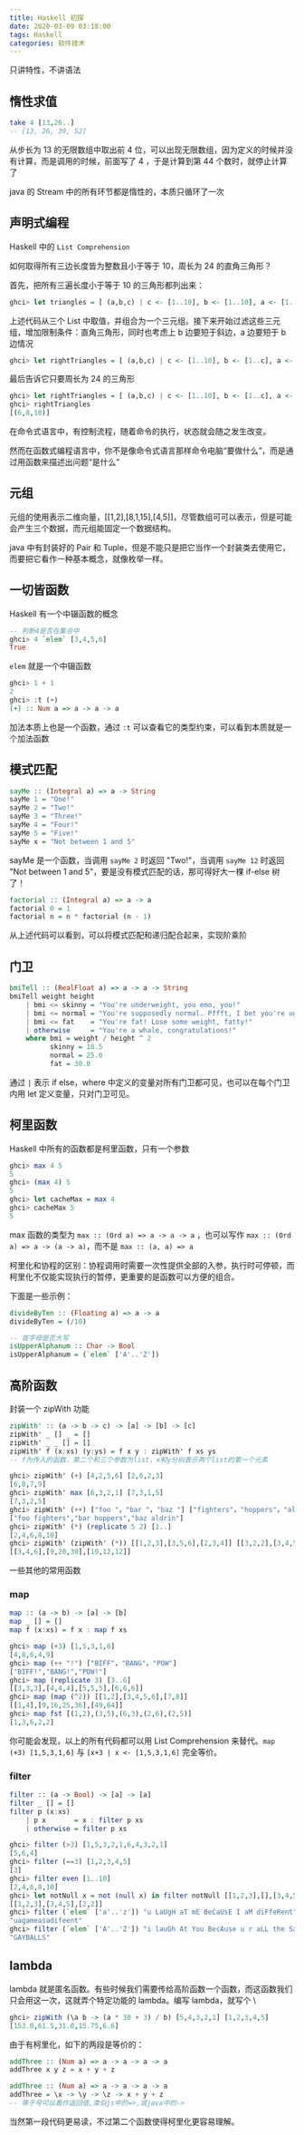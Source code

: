 ```yaml
---
title: Haskell 初探
date: 2020-03-09 03:18:00
tags: Haskell
categories: 软件技术
---
```


只讲特性，不讲语法

## 惰性求值

```haskell
take 4 [13,26..]
-- [13, 26, 39, 52]
```

从步长为 13 的无限数组中取出前 4 位，可以出现无限数组，因为定义的时候并没有计算，而是调用的时候，前面写了 4 ，于是计算到第 44 个数时，就停止计算了

java 的 Stream 中的所有环节都是惰性的，本质只循环了一次

## 声明式编程

Haskell 中的 `List Comprehension`

如何取得所有三边长度皆为整数且小于等于 10，周长为 24 的直角三角形？

首先，把所有三遍长度小于等于 10 的三角形都列出来：

```haskell
ghci> let triangles = [ (a,b,c) | c <- [1..10], b <- [1..10], a <- [1..10] ]
```

上述代码从三个 List 中取值，并组合为一个三元组。接下来开始过滤这些三元组，增加限制条件：直角三角形，同时也考虑上 b 边要短于斜边，a 边要短于 b 边情况

```haskell
ghci> let rightTriangles = [ (a,b,c) | c <- [1..10], b <- [1..c], a <- [1..b], a^2 + b^2 == c^2]
```

最后告诉它只要周长为 24 的三角形

```haskell
ghci> let rightTriangles = [ (a,b,c) | c <- [1..10], b <- [1..c], a <- [1..b], a^2 + b^2 == c^2, a+b+c == 24]
ghci> rightTriangles
[(6,8,10)]
```

在命令式语言中，有控制流程，随着命令的执行，状态就会随之发生改变。

然而在函数式编程语言中，你不是像命令式语言那样命令电脑“要做什么”，而是通过用函数来描述出问题“是什么”

## 元组

元组的使用表示二维向量，[[1,2],[8,1,15],[4,5]]，尽管数组可可以表示，但是可能会产生三个数据，而元组能固定一个数据结构。

java 中有封装好的 Pair 和 Tuple，但是不能只是把它当作一个封装类去使用它，而要把它看作一种基本概念，就像枚举一样。

## 一切皆函数

Haskell 有一个中辍函数的概念

```haskell
-- 判断4是否在集合中
ghci> 4 `elem` [3,4,5,6]
True
```

`elem` 就是一个中辍函数

```haskell
ghci> 1 + 1
2
ghci> :t (+)
(+) :: Num a => a -> a -> a
```

加法本质上也是一个函数，通过 `:t` 可以查看它的类型约束，可以看到本质就是一个加法函数

## 模式匹配

```haskell
sayMe :: (Integral a) => a -> String
sayMe 1 = "One!"
sayMe 2 = "Two!"
sayMe 3 = "Three!"
sayMe 4 = "Four!"
sayMe 5 = "Five!"
sayMe x = "Not between 1 and 5"
```

sayMe 是一个函数，当调用 `sayMe 2` 时返回 "Two!"，当调用 `sayMe 12` 时返回 "Not between 1 and 5"，要是没有模式匹配的话，那可得好大一棵 if-else 树了！

```haskell
factorial :: (Integral a) => a -> a
factorial 0 = 1
factorial n = n * factorial (n - 1)
```

从上述代码可以看到，可以将模式匹配和递归配合起来，实现阶乘阶

## 门卫

```haskell
bmiTell :: (RealFloat a) => a -> a -> String
bmiTell weight height
    | bmi <= skinny = "You're underweight, you emo, you!"
    | bmi <= normal = "You're supposedly normal. Pffft, I bet you're ugly!"
    | bmi <= fat    = "You're fat! Lose some weight, fatty!"
    | otherwise     = "You're a whale, congratulations!"
    where bmi = weight / height ^ 2
          skinny = 18.5
          normal = 25.0
          fat = 30.0
```

通过 `|` 表示 if else，where 中定义的变量对所有门卫都可见，也可以在每个门卫内用 let 定义变量，只对门卫可见。

## 柯里函数

Haskell 中所有的函数都是柯里函数，只有一个参数

```haskell
ghci> max 4 5
5
ghci> (max 4) 5
5
ghci> let cacheMax = max 4
ghci> cacheMax 5
5
```

max 函数的类型为 `max :: (Ord a) => a -> a -> a` ，也可以写作 `max :: (Ord a) => a -> (a -> a)`，而不是 `max :: (a, a) => a`

柯里化和协程的区别：协程调用时需要一次性提供全部的入参，执行时可停顿，而柯里化不仅能实现执行的暂停，更重要的是函数可以方便的组合。

下面是一些示例：

```haskell
divideByTen :: (Floating a) => a -> a
divideByTen = (/10)
```

```haskell
-- 首字母是否大写
isUpperAlphanum :: Char -> Bool
isUpperAlphanum = (`elem` ['A'..'Z'])
```

## 高阶函数

封装一个 zipWith 功能

```haskell
zipWith' :: (a -> b -> c) -> [a] -> [b] -> [c]
zipWith' _ [] _ = []
zipWith' _ _ [] = []
zipWith' f (x:xs) (y:ys) = f x y : zipWith' f xs ys
-- f为传入的函数，第二个和三个参数为list，x和y分别表示两个list的第一个元素
```

```haskell
ghci> zipWith' (+) [4,2,5,6] [2,6,2,3]
[6,8,7,9]
ghci> zipWith' max [6,3,2,1] [7,3,1,5]
[7,3,2,5]
ghci> zipWith' (++) ["foo "，"bar "，"baz "] ["fighters"，"hoppers"，"aldrin"]
["foo fighters","bar hoppers","baz aldrin"]
ghci> zipWith' (*) (replicate 5 2) [1..]
[2,4,6,8,10]
ghci> zipWith' (zipWith' (*)) [[1,2,3],[3,5,6],[2,3,4]] [[3,2,2],[3,4,5],[5,4,3]]
[[3,4,6],[9,20,30],[10,12,12]]
```

一些其他的常用函数

### map

```haskell
map :: (a -> b) -> [a] -> [b]
map _ [] = []
map f (x:xs) = f x : map f xs
```

```haskell
ghci> map (+3) [1,5,3,1,6]
[4,8,6,4,9]
ghci> map (++ "!") ["BIFF"，"BANG"，"POW"]
["BIFF!","BANG!","POW!"]
ghci> map (replicate 3) [3..6]
[[3,3,3],[4,4,4],[5,5,5],[6,6,6]]
ghci> map (map (^2)) [[1,2],[3,4,5,6],[7,8]]
[[1,4],[9,16,25,36],[49,64]]
ghci> map fst [(1,2),(3,5),(6,3),(2,6),(2,5)]
[1,3,6,2,2]
```

你可能会发现，以上的所有代码都可以用 List Comprehension 来替代。`map (+3) [1,5,3,1,6]` 与 `[x+3 | x <- [1,5,3,1,6]` 完全等价。

### filter

```haskell
filter :: (a -> Bool) -> [a] -> [a]
filter _ [] = []
filter p (x:xs)
    | p x       = x : filter p xs
    | otherwise = filter p xs
```

```haskell
ghci> filter (>3) [1,5,3,2,1,6,4,3,2,1]
[5,6,4]
ghci> filter (==3) [1,2,3,4,5]
[3]
ghci> filter even [1..10]
[2,4,6,8,10]
ghci> let notNull x = not (null x) in filter notNull [[1,2,3],[],[3,4,5],[2,2],[],[],[]]
[[1,2,3],[3,4,5],[2,2]]
ghci> filter (`elem` ['a'..'z']) "u LaUgH aT mE BeCaUsE I aM diFfeRent"
"uagameasadifeent"
ghci> filter (`elem` ['A'..'Z']) "i lauGh At You BecAuse u r aLL the Same"
"GAYBALLS"
```

## lambda

lambda 就是匿名函数。有些时候我们需要传给高阶函数一个函数，而这函数我们只会用这一次，这就弄个特定功能的 lambda。编写 lambda，就写个 \

```haskell
ghci> zipWith (\a b -> (a * 30 + 3) / b) [5,4,3,2,1] [1,2,3,4,5]
[153.0,61.5,31.0,15.75,6.6]
```

由于有柯里化，如下的两段是等价的：

```haskell
addThree :: (Num a) => a -> a -> a -> a
addThree x y z = x + y + z
```

```haskell
addThree :: (Num a) => a -> a -> a -> a
addThree = \x -> \y -> \z -> x + y + z
-- 等于号可以看作返回值,类似js中的=>,或java中的->
```

当然第一段代码更易读，不过第二个函数使得柯里化更容易理解。
